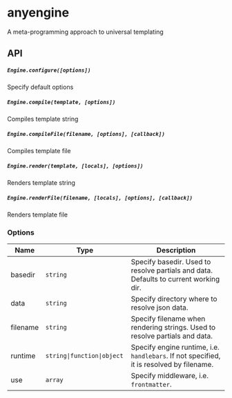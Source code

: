 # anyengine

A meta-programming approach to universal templating


## API

##### `Engine.configure([options])`

Specify default options

##### `Engine.compile(template, [options])`

Compiles template string

##### `Engine.compileFile(filename, [options], [callback])`

Compiles template file

##### `Engine.render(template, [locals], [options])`

Renders template string

##### `Engine.renderFile(filename, [locals], [options], [callback])`

Renders template file

### Options

| Name            | Type            | Description
|-----------------|-----------------|------------------------------------------------|
| basedir         | `string`          | Specify basedir. Used to resolve partials and data. Defaults to current working dir.
| data            | `string`          | Specify directory where to resolve json data.
| filename        | `string`          | Specify filename when rendering strings. Used to resolve partials and data.
| runtime         | <code>string&#124;function&#124;object </code>         | Specify engine runtime, i.e. `handlebars`. If not specified, it is resolved by filename.
| use             | `array`           | Specify middleware, i.e. `frontmatter`.
